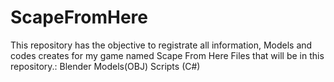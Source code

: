 # ScapeFromHere
This repository has the objective to registrate all information, Models and codes creates for my game named Scape From Here
Files that will be in this repository.:
Blender Models(OBJ) 
Scripts (C#)
